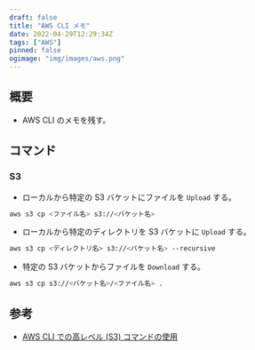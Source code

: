 ```yaml
---
draft: false
title: "AWS CLI メモ"
date: 2022-04-29T12:29:34Z
tags: ["AWS"]
pinned: false
ogimage: "img/images/aws.png"
---
```


## 概要

- AWS CLI のメモを残す。

## コマンド

### S3

- ローカルから特定の S3 バケットにファイルを `Upload` する。

```bash
aws s3 cp <ファイル名> s3://<バケット名>
```

- ローカルから特定のディレクトリを S3 バケットに `Upload` する。

```bash
aws s3 cp <ディレクトリ名> s3://<バケット名> --recursive
```

- 特定の S3 バケットからファイルを `Download` する。

```bash
aws s3 cp s3://<バケット名>/<ファイル名> .
```

## 参考

- [AWS CLI での高レベル (S3) コマンドの使用](https://docs.aws.amazon.com/ja_jp/cli/latest/userguide/cli-services-s3-commands.html#using-s3-commands-managing-objects-copy)

